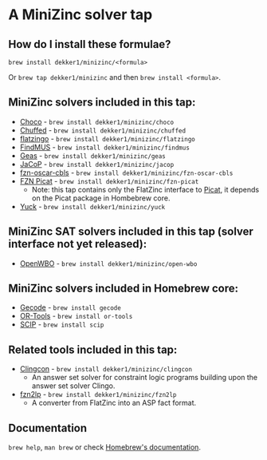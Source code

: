 # A MiniZinc solver tap

## How do I install these formulae?

`brew install dekker1/minizinc/<formula>`

Or `brew tap dekker1/minizinc` and then `brew install <formula>`.

## MiniZinc solvers included in this tap:

- [Choco](https://choco-solver.org) - `brew install dekker1/minizinc/choco`
- [Chuffed](https://github.com/chuffed/chuffed) - `brew install dekker1/minizinc/chuffed`
- [flatzingo](https://github.com/potassco/flatzingo) - `brew install dekker1/minizinc/flatzingo`
- [FindMUS](https://gitlab.com/minizinc/FindMUS) - `brew install dekker1/minizinc/findmus`
- [Geas](https://bitbucket.org/gkgange/geas) - `brew install dekker1/minizinc/geas`
- [JaCoP](https://github.com/radsz/jacop/) - `brew install dekker1/minizinc/jacop`
- [fzn-oscar-cbls](https://bitbucket.org/oscarlib/oscar/) - `brew install dekker1/minizinc/fzn-oscar-cbls`
- [FZN Picat](https://github.com/nfzhou/fzn_picat) - `brew install dekker1/minizinc/fzn-picat`
  - Note: this tap contains only the FlatZinc interface to [Picat](http://picat-lang.org), it depends on the Picat package in Hombebrew core.
- [Yuck](https://github.com/informarte/yuck/) - `brew install dekker1/minizinc/yuck`


## MiniZinc SAT solvers included in this tap (solver interface not yet released):

- [OpenWBO](https://github.com/sat-group/open-wbo) - `brew install dekker1/minizinc/open-wbo`

## MiniZinc solvers included in Homebrew core:

- [Gecode](https://www.gecode.org) - `brew install gecode`
- [OR-Tools](https://developers.google.com/optimization/) - `brew install or-tools`
- [SCIP](https://www.scipopt.org) - `brew install scip`

## Related tools included in this tap:

- [Clingcon](https://potassco.org/) - `brew install dekker1/minizinc/clingcon`
  - An answer set solver for constraint logic programs building upon the answer set solver Clingo.
- [fzn2lp](https://github.com/potassco/fzn2lp) - `brew install dekker1/minizinc/fzn2lp`
  - A converter from FlatZinc into an ASP fact format.

## Documentation

`brew help`, `man brew` or check [Homebrew's documentation](https://docs.brew.sh).
